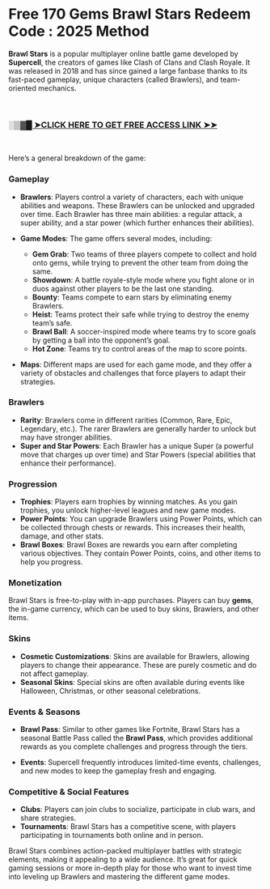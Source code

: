 # <h1>Free 170 Gems Brawl Stars Redeem Code : 2025 Method</h1>
<p><strong>Brawl Stars</strong> is a popular multiplayer online battle game developed by <strong>Supercell</strong>, the creators of games like Clash of Clans and Clash Royale. It was released in 2018 and has since gained a large fanbase thanks to its fast-paced gameplay, unique characters (called Brawlers), and team-oriented mechanics.</p>
<p>&nbsp;</p>
<h3><a href="https://tinyurl.com/5t6hcduf">░▒▓█ ➤CLICK HERE TO GET FREE ACCESS LINK ➤➤</a></h3>
<p>&nbsp;</p>
<p>Here&rsquo;s a general breakdown of the game:</p>
<h3><strong>Gameplay</strong></h3>
<ul>
<li>
<p><strong>Brawlers</strong>: Players control a variety of characters, each with unique abilities and weapons. These Brawlers can be unlocked and upgraded over time. Each Brawler has three main abilities: a regular attack, a super ability, and a star power (which further enhances their abilities).</p>
</li>
<li>
<p><strong>Game Modes</strong>: The game offers several modes, including:</p>
<ul>
<li><strong>Gem Grab</strong>: Two teams of three players compete to collect and hold onto gems, while trying to prevent the other team from doing the same.</li>
<li><strong>Showdown</strong>: A battle royale-style mode where you fight alone or in duos against other players to be the last one standing.</li>
<li><strong>Bounty</strong>: Teams compete to earn stars by eliminating enemy Brawlers.</li>
<li><strong>Heist</strong>: Teams protect their safe while trying to destroy the enemy team&rsquo;s safe.</li>
<li><strong>Brawl Ball</strong>: A soccer-inspired mode where teams try to score goals by getting a ball into the opponent&rsquo;s goal.</li>
<li><strong>Hot Zone</strong>: Teams try to control areas of the map to score points.</li>
</ul>
</li>
<li>
<p><strong>Maps</strong>: Different maps are used for each game mode, and they offer a variety of obstacles and challenges that force players to adapt their strategies.</p>
</li>
</ul>
<h3><strong>Brawlers</strong></h3>
<ul>
<li><strong>Rarity</strong>: Brawlers come in different rarities (Common, Rare, Epic, Legendary, etc.). The rarer Brawlers are generally harder to unlock but may have stronger abilities.</li>
<li><strong>Super and Star Powers</strong>: Each Brawler has a unique Super (a powerful move that charges up over time) and Star Powers (special abilities that enhance their performance).</li>
</ul>
<h3><strong>Progression</strong></h3>
<ul>
<li><strong>Trophies</strong>: Players earn trophies by winning matches. As you gain trophies, you unlock higher-level leagues and new game modes.</li>
<li><strong>Power Points</strong>: You can upgrade Brawlers using Power Points, which can be collected through chests or rewards. This increases their health, damage, and other stats.</li>
<li><strong>Brawl Boxes</strong>: Brawl Boxes are rewards you earn after completing various objectives. They contain Power Points, coins, and other items to help you progress.</li>
</ul>
<h3><strong>Monetization</strong></h3>
<p>Brawl Stars is free-to-play with in-app purchases. Players can buy <strong>gems</strong>, the in-game currency, which can be used to buy skins, Brawlers, and other items.</p>
<h3><strong>Skins</strong></h3>
<ul>
<li><strong>Cosmetic Customizations</strong>: Skins are available for Brawlers, allowing players to change their appearance. These are purely cosmetic and do not affect gameplay.</li>
<li><strong>Seasonal Skins</strong>: Special skins are often available during events like Halloween, Christmas, or other seasonal celebrations.</li>
</ul>
<h3><strong>Events &amp; Seasons</strong></h3>
<ul>
<li>
<p><strong>Brawl Pass</strong>: Similar to other games like Fortnite, Brawl Stars has a seasonal Battle Pass called the <strong>Brawl Pass</strong>, which provides additional rewards as you complete challenges and progress through the tiers.</p>
</li>
<li>
<p><strong>Events</strong>: Supercell frequently introduces limited-time events, challenges, and new modes to keep the gameplay fresh and engaging.</p>
</li>
</ul>
<h3><strong>Competitive &amp; Social Features</strong></h3>
<ul>
<li><strong>Clubs</strong>: Players can join clubs to socialize, participate in club wars, and share strategies.</li>
<li><strong>Tournaments</strong>: Brawl Stars has a competitive scene, with players participating in tournaments both online and in person.</li>
</ul>
<p>Brawl Stars combines action-packed multiplayer battles with strategic elements, making it appealing to a wide audience. It&rsquo;s great for quick gaming sessions or more in-depth play for those who want to invest time into leveling up Brawlers and mastering the different game modes.</p>
